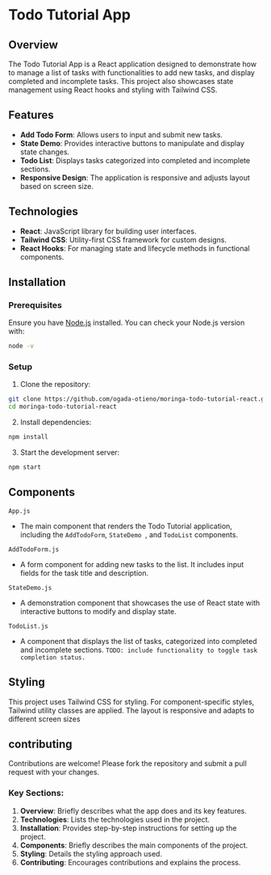 # Todo Tutorial App

## Overview

The Todo Tutorial App is a React application designed to demonstrate how to manage a list of tasks with functionalities to add new tasks, and display completed and incomplete tasks. This project also showcases state management using React hooks and styling with Tailwind CSS.

## Features

- **Add Todo Form**: Allows users to input and submit new tasks.
- **State Demo**: Provides interactive buttons to manipulate and display state changes.
- **Todo List**: Displays tasks categorized into completed and incomplete sections.
- **Responsive Design**: The application is responsive and adjusts layout based on screen size.

## Technologies

- **React**: JavaScript library for building user interfaces.
- **Tailwind CSS**: Utility-first CSS framework for custom designs.
- **React Hooks**: For managing state and lifecycle methods in functional components.

## Installation

### Prerequisites

Ensure you have [Node.js](https://nodejs.org/) installed. You can check your Node.js version with:

```bash
node -v
```

### Setup

1. Clone the repository:

```bash
git clone https://github.com/ogada-otieno/moringa-todo-tutorial-react.git
cd moringa-todo-tutorial-react
```

2. Install dependencies:

```bash
npm install
```

3. Start the development server:

```bash
npm start
```

## Components

`App.js`
- The main component that renders the Todo Tutorial application, including the `AddTodoForm`, `StateDemo `, and `TodoList` components.

`AddTodoForm.js`
- A form component for adding new tasks to the list. It includes input fields for the task title and description.

`StateDemo.js`
- A demonstration component that showcases the use of React state with interactive buttons to modify and display state.

`TodoList.js`
- A component that displays the list of tasks, categorized into completed and incomplete sections. 
`TODO: include functionality to toggle task completion status.`

## Styling
This project uses Tailwind CSS for styling. For component-specific styles, Tailwind utility classes are applied. The layout is responsive and adapts to different screen sizes

## contributing
Contributions are welcome! Please fork the repository and submit a pull request with your changes.


### Key Sections:

1. **Overview**: Briefly describes what the app does and its key features.
2. **Technologies**: Lists the technologies used in the project.
3. **Installation**: Provides step-by-step instructions for setting up the project.
4. **Components**: Briefly describes the main components of the project.
5. **Styling**: Details the styling approach used.
6. **Contributing**: Encourages contributions and explains the process.
